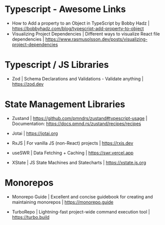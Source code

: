 # Typescript - Awesome Links

- How to Add a property to an Object in TypeScript by Bobby Hadz |  https://bobbyhadz.com/blog/typescript-add-property-to-object
- Visualizing Project Dependencies | Different ways to visualize React file dependencies | https://www.rasmusolsson.dev/posts/visualizing-project-dependencies

# Typescript / JS Libraries

- Zod | Schema Declarations and Validations - Validate anything | https://zod.dev

# State Management Libraries

- Zustand | https://github.com/pmndrs/zustand#typescript-usage | Documentation: https://docs.pmnd.rs/zustand/recipes/recipes

- Jotai | https://jotai.org

- RxJS | For vanilla JS (non-React) projects | https://rxjs.dev

- useSWR | Data Fetching + Caching | https://swr.vercel.app

- XState | JS State Machines and Statecharts | https://xstate.js.org

# Monorepos

- Monorepo Guide | Excellent and concise guidebook for creating and maintaining monorepos | https://monorepo.guide

- TurboRepo | Lightning-fast project-wide command execution tool | https://turbo.build
